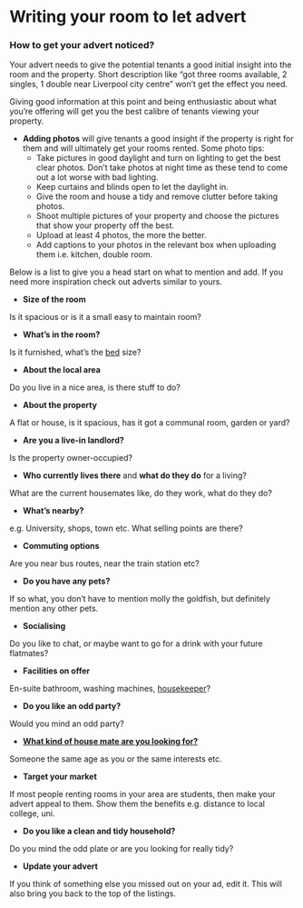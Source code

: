 Writing your room to let advert
===============================
### How to get your advert noticed?


Your advert needs to give the potential tenants a good initial insight into the
room and the property. Short description like “got three rooms available, 2
singles, 1 double near Liverpool city centre” won’t get the effect you need.


Giving good information at this point and being enthusiastic about what you’re
offering will get you the best calibre of tenants viewing your property.


* **Adding photos** will give tenants a good insight if the property is right for them and will ultimately get your rooms rented. Some photo tips:
	+ Take pictures in good daylight and turn on lighting to get the best clear photos. Don’t take photos at night time as these tend to come out a lot worse with bad lighting.
	+ Keep curtains and blinds open to let the daylight in.
	+ Give the room and house a tidy and remove clutter before taking photos.
	+ Shoot multiple pictures of your property and choose the pictures that show your property off the best.
	+ Upload at least 4 photos, the more the better.
	+ Add captions to your photos in the relevant box when uploading them i.e. kitchen, double room.


Below is a list to give you a head start on what to mention and add. If you need
more inspiration check out adverts similar to yours.


* **Size of the room**  

 Is it spacious or is it a small easy to maintain room?
* **What’s in the room?**  

 Is it furnished, what’s the [bed](/advice/buying-new-beds) size?
* **About the local area**  

 Do you live in a nice area, is there stuff to do?
* **About the property**  

 A flat or house, is it spacious, has it got a communal room, garden or yard?
* **Are you a live-in landlord?**  

 Is the property owner-occupied?
* **Who currently lives there** and **what do they do** for a living?  

 What are the current housemates like, do they work, what do they do?
* **What’s nearby?**  

 e.g. University, shops, town etc. What selling points are there?
* **Commuting options**  

 Are you near bus routes, near the train station etc?
* **Do you have any pets?**  

 If so what, you don’t have to mention molly the goldfish, but definitely mention any other pets.
* **Socialising**  

 Do you like to chat, or maybe want to go for a drink with your future flatmates?
* **Facilities on offer**  

 En-suite bathroom, washing machines, [housekeeper](/p9)?
* **Do you like an odd party?**  

 Would you mind an odd party?
* **[What kind of house mate are you looking for?](/p29)**  

 Someone the same age as you or the same interests etc.
* **Target your market**  

 If most people renting rooms in your area are students, then make your advert appeal to them. Show them the benefits e.g. distance to local college, uni.
* **Do you like a clean and tidy household?**  

 Do you mind the odd plate or are you looking for really tidy?
* **Update your advert**  

 If you think of something else you missed out on your ad, edit it. This will also bring you back to the top of the listings.
